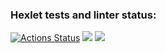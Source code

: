 ### Hexlet tests and linter status:
[![Actions Status](https://github.com/D9d9-ALiK1990/php-project-lvl1/workflows/hexlet-check/badge.svg)](https://github.com/D9d9-ALiK1990/php-project-lvl1/actions)
<a href="https://codeclimate.com/github/codeclimate/codeclimate/maintainability"><img src="https://api.codeclimate.com/v1/badges/a99a88d28ad37a79dbf6/maintainability" /></a>
<img src="https://github.com/D9d9-ALiK1990/php-project-lvl1/workflows/CI/badge.svg" />